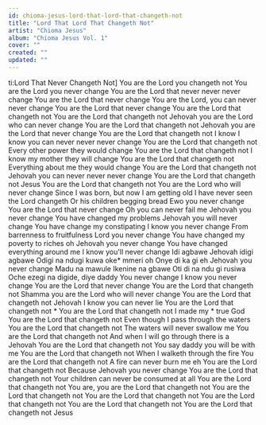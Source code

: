 ```yaml
---
id: chioma-jesus-lord-that-lord-that-changeth-not
title: "Lord That Lord That Changeth Not"
artist: "Chioma Jesus"
album: "Chioma Jesus Vol. 1"
cover: ""
created: ""
updated: ""
---
```


ti:Lord That Never Changeth Not]
You are the Lord you changeth not
You are the Lord you never change
You are the Lord that never never never change
You are the Lord that never change
You are the Lord, you can never never change
You are the Lord that never change
You are the Lord that changeth not
You are the Lord that changeth not
Jehovah you are the Lord who can never change
You are the Lord that changeth not
Jehovah you are the Lord that never change
You are the Lord that changeth not
I know I know you can never never never change
You are the Lord that changeth not
Every other power they would change
You are the Lord that changeth not
I know my mother they will change
You are the Lord that changeth not
Everything about me they would change
You are the Lord that changeth not
Jehovah you can never never never change
You are the Lord that changeth not
Jesus
You are the Lord that changeth not
You are the Lord who will never change
Since I was born, but now I am getting old
I have never seen the Lord changeth
Or his children begging bread
Ewo you never change
You are the Lord that never change
Oh you can never fail me
Jehovah you never change
You have changed my problems
Jehovah you will never change
You have change my constipating
I know you never change
From barrenness to fruitfulness
Lord you never change
You have changed my poverty to riches oh
Jehovah you never change
You have changed everything around me
I know you'll never change
Idi agbawe
Jehovah idigi agbawe
Odigi na ndugi kuwa oke* mmeri oh
Onye di ka gi eh
Jehovah you never change
Madu na mawule
Ikenine na gbawe
Oti di na ndu gi rusiwa
Oche ezegi na digide, diye daddy
You never change
I know you never change
You are the Lord that never change
You are the Lord that changeth not
Shamma you are the Lord who will never change
You are the Lord that changeth not
Jehovah I know you can never lie
You are the Lord that changeth not
*
You are the Lord that changeth not
I made my * true God
You are the Lord that changeth not
Even though I pass through the waters
You are the Lord that changeth not
The waters will never swallow me
You are the Lord that changeth not
And when I will go through there is a Jehovah
You are the Lord that changeth not
You say daddy you will be with me
You are the Lord that changeth not
When I walketh through the fire
You are the Lord that changeth not
A fire can never burn me eh
You are the Lord that changeth not
Because Jehovah you never change
You are the Lord that changeth not
Your children can never be consumed at all
You are the Lord that changeth not
You are, you are the Lord that changeth not
You are the Lord that changeth not
You are the Lord that changeth not
You are the Lord that changeth not
You are the Lord that changeth not
You are the Lord that changeth not
Jesus